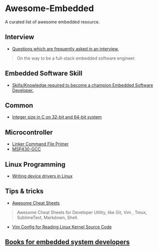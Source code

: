 # Awesome-Embedded
A curated list of awesome embedded resource.

## Interview

* [Questions which are frequently asked in an interview.](https://github.com/Embedded-Systems-Guide/interview-questions)
> On the way to be a full-stack embedded software engineer.

## Embedded Software Skill

* [Skills/Knowledge required to become a champion Embedded Software Developer.](https://github.com/Embedded-Systems-Guide/embedded-software-skills)

## Common

* [Integer size in C on 32-bit and 64-bit system](https://usrmisc.wordpress.com/2012/12/27/integer-sizes-in-c-on-32-bit-and-64-bit-linux/)

## Microcontroller

* [Linker Command File Primer](http://processors.wiki.ti.com/index.php/Linker_Command_File_Primer)
* [MSP430-GCC](http://www.simplyembedded.org/tutorials/setting-up-a-virtual-machine/)

## Linux Programming

* [Writing device drivers in Linux](http://freesoftwaremagazine.com/articles/drivers_linux/)

## Tips & tricks

* [Awesome Cheat Sheets](https://github.com/mintisan/awesome-cheat-sheets/blob/master/README.md)
> Awesome Cheat Sheets for Developer Utility, like Git, Vim , Tmux, SublimeText, Markdown, Shell.

* [Vim Config for Reading Linux Kernel Source Code](https://github.com/mintisan/oh-my-vim)

## [Books for embedded system developers](http://www.ganssle.com/bkreviews.htm)
